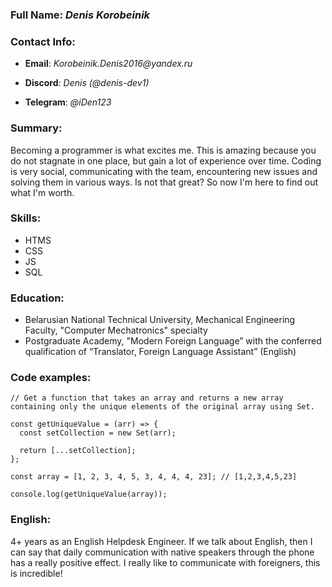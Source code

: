 ### Full Name: _Denis Korobeinik_

### Contact Info:

- **Email**: _Korobeinik.Denis2016@yandex.ru_

- **Discord**: _Denis (@denis-dev1)_
- **Telegram**: _@iDen123_

### Summary:

Becoming a programmer is what excites me.
This is amazing because you do not stagnate in one place, but gain a lot of experience over time.
Coding is very social, communicating with the team, encountering new issues and solving them in various ways. Is not that great?
So now I'm here to find out what I'm worth.

### Skills:

- HTMS
- CSS
- JS
- SQL

### Education:

- Belarusian National Technical University, Mechanical Engineering Faculty, "Computer Mechatronics" specialty
- Postgraduate Academy, "Modern Foreign Language” with the conferred qualification of “Translator, Foreign Language Assistant” (English)

### Code examples:

```
// Get a function that takes an array and returns a new array containing only the unique elements of the original array using Set.

const getUniqueValue = (arr) => {
  const setCollection = new Set(arr);

  return [...setCollection];
};

const array = [1, 2, 3, 4, 5, 3, 4, 4, 4, 23]; // [1,2,3,4,5,23]

console.log(getUniqueValue(array));

```

### English:

4+ years as an English Helpdesk Engineer.
If we talk about English, then I can say that daily communication with native speakers through the phone has a really positive effect. I really like to communicate with foreigners, this is incredible!
